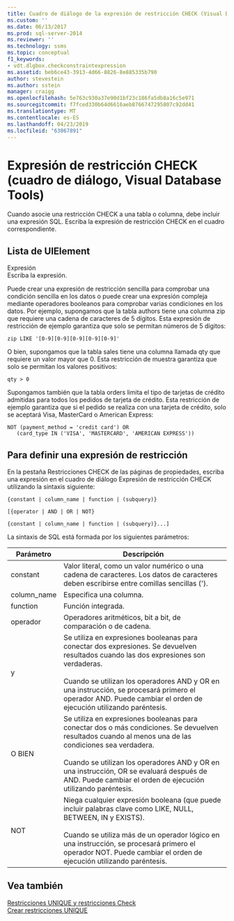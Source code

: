 ```yaml
---
title: Cuadro de diálogo de la expresión de restricción CHECK (Visual Database Tools) | Microsoft Docs
ms.custom: ''
ms.date: 06/13/2017
ms.prod: sql-server-2014
ms.reviewer: ''
ms.technology: ssms
ms.topic: conceptual
f1_keywords:
- vdt.dlgbox.checkconstraintexpression
ms.assetid: beb6ce43-3913-4d66-8826-8e885335b790
author: stevestein
ms.author: sstein
manager: craigg
ms.openlocfilehash: 5e763c930a37e90d1bf23c186fa5db8a16c5e971
ms.sourcegitcommit: f7fced330b64d6616aeb8766747295807c92dd41
ms.translationtype: MT
ms.contentlocale: es-ES
ms.lasthandoff: 04/23/2019
ms.locfileid: "63067891"
---
```

# <a name="check-constraint-expression-dialog-box-visual-database-tools"></a>Expresión de restricción CHECK (cuadro de diálogo, Visual Database Tools)
  Cuando asocie una restricción CHECK a una tabla o columna, debe incluir una expresión SQL. Escriba la expresión de restricción CHECK en el cuadro correspondiente.  
  
## <a name="uielement-list"></a>Lista de UIElement  
 Expresión  
 Escriba la expresión.  
  
 Puede crear una expresión de restricción sencilla para comprobar una condición sencilla en los datos o puede crear una expresión compleja mediante operadores booleanos para comprobar varias condiciones en los datos. Por ejemplo, supongamos que la tabla authors tiene una columna zip que requiere una cadena de caracteres de 5 dígitos. Esta expresión de restricción de ejemplo garantiza que solo se permitan números de 5 dígitos:  
  
```  
zip LIKE '[0-9][0-9][0-9][0-9][0-9]'  
```  
  
 O bien, supongamos que la tabla sales tiene una columna llamada qty que requiere un valor mayor que 0. Esta restricción de muestra garantiza que solo se permitan los valores positivos:  
  
```  
qty > 0  
```  
  
 Supongamos también que la tabla orders limita el tipo de tarjetas de crédito admitidas para todos los pedidos de tarjeta de crédito. Esta restricción de ejemplo garantiza que si el pedido se realiza con una tarjeta de crédito, solo se aceptará Visa, MasterCard o American Express:  
  
```  
NOT (payment_method = 'credit card') OR  
   (card_type IN ('VISA', 'MASTERCARD', 'AMERICAN EXPRESS'))  
```  
  
## <a name="to-define-a-constraint-expression"></a>Para definir una expresión de restricción  
 En la pestaña Restricciones CHECK de las páginas de propiedades, escriba una expresión en el cuadro de diálogo Expresión de restricción CHECK utilizando la sintaxis siguiente:  
  
 `{constant | column_name | function | (subquery)}`  
  
 `[{operator | AND | OR | NOT}`  
  
 `{constant | column_name | function | (subquery)}...]`  
  
 La sintaxis de SQL está formada por los siguientes parámetros:  
  
|Parámetro|Descripción|  
|---------------|-----------------|  
|constant|Valor literal, como un valor numérico o una cadena de caracteres. Los datos de caracteres deben escribirse entre comillas sencillas (').|  
|column_name|Especifica una columna.|  
|function|Función integrada.|  
|operador|Operadores aritméticos, bit a bit, de comparación o de cadena.|  
|y|Se utiliza en expresiones booleanas para conectar dos expresiones. Se devuelven resultados cuando las dos expresiones son verdaderas.<br /><br /> Cuando se utilizan los operadores AND y OR en una instrucción, se procesará primero el operador AND. Puede cambiar el orden de ejecución utilizando paréntesis.|  
|O BIEN|Se utiliza en expresiones booleanas para conectar dos o más condiciones. Se devuelven resultados cuando al menos una de las condiciones sea verdadera.<br /><br /> Cuando se utilizan los operadores AND y OR en una instrucción, OR se evaluará después de AND. Puede cambiar el orden de ejecución utilizando paréntesis.|  
|NOT|Niega cualquier expresión booleana (que puede incluir palabras clave como LIKE, NULL, BETWEEN, IN y EXISTS).<br /><br /> Cuando se utiliza más de un operador lógico en una instrucción, se procesará primero el operador NOT. Puede cambiar el orden de ejecución utilizando paréntesis.|  
  
## <a name="see-also"></a>Vea también  
 [Restricciones UNIQUE y restricciones Check](../../relational-databases/tables/unique-constraints-and-check-constraints.md)   
 [Crear restricciones UNIQUE](../../relational-databases/tables/create-unique-constraints.md)  
  
  
